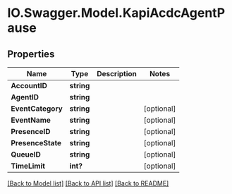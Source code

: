 # IO.Swagger.Model.KapiAcdcAgentPause
## Properties

Name | Type | Description | Notes
------------ | ------------- | ------------- | -------------
**AccountID** | **string** |  | 
**AgentID** | **string** |  | 
**EventCategory** | **string** |  | [optional] 
**EventName** | **string** |  | [optional] 
**PresenceID** | **string** |  | [optional] 
**PresenceState** | **string** |  | [optional] 
**QueueID** | **string** |  | [optional] 
**TimeLimit** | **int?** |  | [optional] 

[[Back to Model list]](../README.md#documentation-for-models) [[Back to API list]](../README.md#documentation-for-api-endpoints) [[Back to README]](../README.md)

